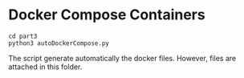 # Docker Compose Containers
```
cd part3
python3 autoDockerCompose.py
```
The script generate automatically the docker files. However, files are attached in this folder.

